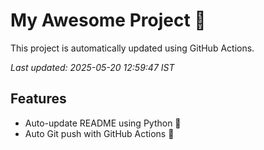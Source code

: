 # My Awesome Project 🚀

This project is automatically updated using GitHub Actions.

_Last updated: 2025-05-20 12:59:47 IST_

## Features
- Auto-update README using Python 🐍
- Auto Git push with GitHub Actions 🤖
